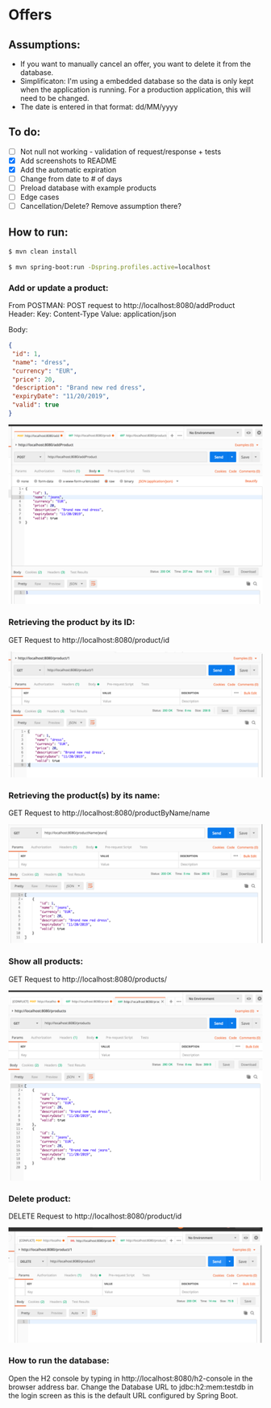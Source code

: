 # Offers


## Assumptions:
- If you want to manually cancel an offer, you want to delete it from the database.
- Simplificaton: I'm using a embedded database so the data is only kept when the application is running. For a production application, this will need to be changed.
- The date is entered in that format: dd/MM/yyyy

## To do:
- [ ] Not null not working - validation of request/response + tests
- [X] Add screenshots to README
- [X] Add the automatic expiration
- [ ] Change from date to # of days
- [ ] Preload database with example products
- [ ] Edge cases
- [ ] Cancellation/Delete? Remove assumption there? 

## How to run: 

```sh 
$ mvn clean install
```

```sh
$ mvn spring-boot:run -Dspring.profiles.active=localhost
```


### Add or update a product: 

From POSTMAN:
   POST request to http://localhost:8080/addProduct
    Header:
     Key: Content-Type 
     Value: application/json
     
   Body: 

   ```json
{
	"id": 1,
	"name": "dress",
	"currency": "EUR",
	"price": 20,
	"description": "Brand new red dress",
	"expiryDate": "11/20/2019",
	"valid": true
}
   ```



![postman](./screenshotAddModify.png?raw=true "Postman")

### Retrieving the product by its ID: 

GET Request to http://localhost:8080/product/id

![postman](./show1Product.png?raw=true "Postman")

### Retrieving the product(s) by its name:

GET Request to http://localhost:8080/productByName/name

![postman](./screenshotProductName.png?raw=true "Postman")

### Show all products: 

GET Request to http://localhost:8080/products/

![postman](./showAllProducts.png?raw=true "Postman")

### Delete product: 

DELETE Request to http://localhost:8080/product/id

![postman](./screenshotDelete.png?raw=true "Postman")


### How to run the database: 
Open the H2 console by typing in http://localhost:8080/h2-console in the browser address bar.
Change the Database URL to jdbc:h2:mem:testdb in the login screen as this is the default URL configured by Spring Boot.


